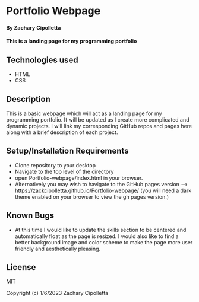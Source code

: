 # Portfolio Webpage

#### By Zachary Cipolletta

#### This is a landing page for my programming portfolio

## Technologies used

* HTML
* CSS

## Description

This is a basic webpage which will act as a landing page for my programming portfolio.  It will be updated as I create more complicated and dynamic projects.  I will link my corresponding GitHub repos and pages here along with a brief description of each project.

## Setup/Installation Requirements

* Clone repository to your desktop
* Navigate to the top level of the directory
* open Portfolio-webpage/index.html in your browser.
* Alternatively you may wish to havigate to the GitHub pages version --> https://zackcipolletta.github.io/Portfolio-webpage/ (you will need a dark theme enabled on your browser to view the gh pages version.)

## Known Bugs
 * At this time I would like to update the skills section to be centered and automatically float as the page is resized.  I would also like to find a better background image and color scheme to make the page more user friendly and aesthetically pleasing.

## License
MIT

Copyright (c) 1/6/2023 Zachary Cipolletta
